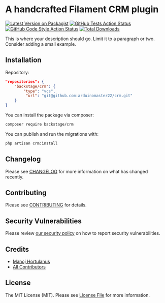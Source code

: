 # A handcrafted Filament CRM plugin

[![Latest Version on Packagist](https://img.shields.io/packagist/v/backstage/crm.svg?style=flat-square)](https://packagist.org/packages/backstage/crm)
[![GitHub Tests Action Status](https://img.shields.io/github/actions/workflow/status/backstage/crm/run-tests.yml?branch=main&label=tests&style=flat-square)](https://github.com/backstage/crm/actions?query=workflow%3Arun-tests+branch%3Amain)
[![GitHub Code Style Action Status](https://img.shields.io/github/actions/workflow/status/backstage/crm/fix-php-code-styling.yml?branch=main&label=code%20style&style=flat-square)](https://github.com/backstage/crm/actions?query=workflow%3A"Fix+PHP+code+styling"+branch%3Amain)
[![Total Downloads](https://img.shields.io/packagist/dt/backstage/crm.svg?style=flat-square)](https://packagist.org/packages/backstage/crm)



This is where your description should go. Limit it to a paragraph or two. Consider adding a small example.

## Installation

Repository:
```json
"repositories": {
    "backstage/crm": {
        "type": "vcs",
         "url": "git@github.com:arduinomaster22/crm.git"
    }
}
```

You can install the package via composer:

```bash
composer require backstage/crm
```

You can publish and run the migrations with:

```bash
php artisan crm:install
```

## Changelog

Please see [CHANGELOG](CHANGELOG.md) for more information on what has changed recently.

## Contributing

Please see [CONTRIBUTING](.github/CONTRIBUTING.md) for details.

## Security Vulnerabilities

Please review [our security policy](../../security/policy) on how to report security vulnerabilities.

## Credits

- [Manoj Hortulanus](https://github.com/arduinomaster22)
- [All Contributors](../../contributors)

## License

The MIT License (MIT). Please see [License File](LICENSE.md) for more information.
